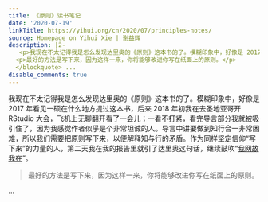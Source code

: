 ```yaml
---
title: 《原则》读书笔记
date: '2020-07-19'
linkTitle: https://yihui.org/cn/2020/07/principles-notes/
source: Homepage on Yihui Xie | 谢益辉
description: |2-
   <p>我现在不太记得我是怎么发现达里奥的《原则》这本书的了。模糊印象中，好像是 2017 年看见一硕在什么地方提过这本书，后来 2018 年初我在去圣地亚哥开 RStudio 大会，飞机上无聊翻开看了一会儿；一看不打紧，看完导言部分我就被吸引住了，因为我感觉作者似乎是个非常坦诚的人。导言中讲要做到知行合一非常困难，所以我们需要把原则写下来，以便解释知与行的矛盾。作为同样坚定信仰“写下来”的力量的人，第二天我在我的报告里就引了达里奥这句话，继续鼓吹“<a href="/cn/2016/12/student-project/">我网故我在</a>”。</p> <blockquote>
  <p>最好的方法是写下来，因为这样一来，你将能够改进你写在纸面上的原则。</p>
  </blockquote> ...
disable_comments: true
---
```

 <p>我现在不太记得我是怎么发现达里奥的《原则》这本书的了。模糊印象中，好像是 2017 年看见一硕在什么地方提过这本书，后来 2018 年初我在去圣地亚哥开 RStudio 大会，飞机上无聊翻开看了一会儿；一看不打紧，看完导言部分我就被吸引住了，因为我感觉作者似乎是个非常坦诚的人。导言中讲要做到知行合一非常困难，所以我们需要把原则写下来，以便解释知与行的矛盾。作为同样坚定信仰“写下来”的力量的人，第二天我在我的报告里就引了达里奥这句话，继续鼓吹“<a href="/cn/2016/12/student-project/">我网故我在</a>”。</p> <blockquote>
<p>最好的方法是写下来，因为这样一来，你将能够改进你写在纸面上的原则。</p>
</blockquote> ...